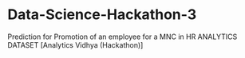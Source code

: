 # Data-Science-Hackathon-3
Prediction for Promotion of an employee for a MNC in HR ANALYTICS DATASET [Analytics Vidhya (Hackathon)]
